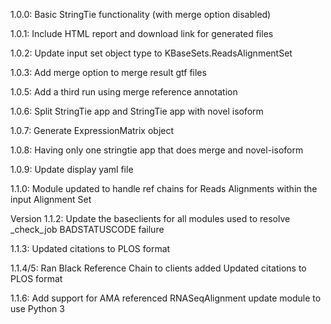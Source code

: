 1.0.0:
Basic StringTie functionality (with merge option disabled)

1.0.1:
Include HTML report and download link for generated files

1.0.2:
Update input set object type to KBaseSets.ReadsAlignmentSet

1.0.3:
Add merge option to merge result gtf files

1.0.5:
Add a third run using merge reference annotation

1.0.6:
Split StringTie app and StringTie app with novel isoform

1.0.7:
Generate ExpressionMatrix object

1.0.8:
Having only one stringtie app that does merge and novel-isoform

1.0.9:
Update display yaml file

1.1.0:
Module updated to handle ref chains for Reads Alignments within the input Alignment Set

Version 1.1.2:
Update the baseclients for all modules used to resolve _check_job BADSTATUSCODE failure

1.1.3:
Updated citations to PLOS format

1.1.4/5:
Ran Black
Reference Chain to clients added
Updated citations to PLOS format

1.1.6:
Add support for AMA referenced RNASeqAlignment
update module to use Python 3
